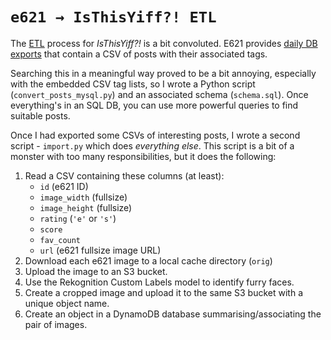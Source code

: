 # `e621 → IsThisYiff?! ETL`

The [ETL](https://en.wikipedia.org/wiki/Extract,_transform,_load) process for _IsThisYiff?!_ is a bit convoluted. E621 provides [daily DB exports](https://e621.net/db_export/) that contain a CSV of posts with their associated tags.

Searching this in a meaningful way proved to be a bit annoying, especially with the embedded CSV tag lists, so I wrote a Python script (`convert_posts_mysql.py`) and an associated schema (`schema.sql`). Once everything's in an SQL DB, you can use more powerful queries to find suitable posts.

Once I had exported some CSVs of interesting posts, I wrote a second script - `import.py` which does _everything else_. This script is a bit of a monster with too many responsibilities, but it does the following:

1. Read a CSV containing these columns (at least):
    - `id` (e621 ID)
    - `image_width` (fullsize)
    - `image_height` (fullsize)
    - `rating` (`'e'` or `'s'`)
    - `score`
    - `fav_count`
    - `url` (e621 fullsize image URL)
2. Download each e621 image to a local cache directory (`orig`)
3. Upload the image to an S3 bucket.
4. Use the Rekognition Custom Labels model to identify furry faces.
5. Create a cropped image and upload it to the same S3 bucket with a unique object name.
6. Create an object in a DynamoDB database summarising/associating the pair of images.
